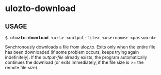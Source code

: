 # ulozto-download

## USAGE
<pre>
$ <b>ulozto-download</b> &lt;url&gt; &lt;output-file&gt; &lt;username&gt; &lt;password&gt;
</pre>

Synchronously downloads a file from uloz.to. Exits only when the entire file has been downloaded (if some problem occurs, keeps trying again indefinitely). If the *output-file* already exists, the program automatically continues the download (or exits immediately, if the file size is >= the remote file size).
